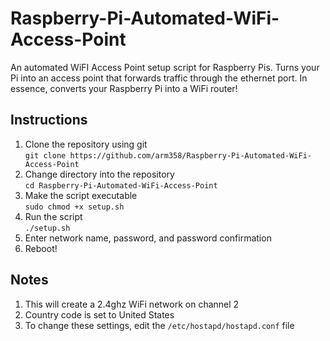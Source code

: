 # Raspberry-Pi-Automated-WiFi-Access-Point
An automated WiFI Access Point setup script for Raspberry Pis. Turns your Pi into an access point that forwards traffic through the ethernet port. In essence, converts your Raspberry Pi into a WiFi router!


## Instructions
1. Clone the repository using git<br>
    `git clone https://github.com/arm358/Raspberry-Pi-Automated-WiFi-Access-Point`
2. Change directory into the repository<br>
    `cd Raspberry-Pi-Automated-WiFi-Access-Point`
3. Make the script executable<br>
    `sudo chmod +x setup.sh`
4. Run the script<br>
    `./setup.sh`
5. Enter network name, password, and password confirmation
6. Reboot!

## Notes
1. This will create a 2.4ghz WiFi network on channel 2
2. Country code is set to United States
4. To change these settings, edit the `/etc/hostapd/hostapd.conf` file
